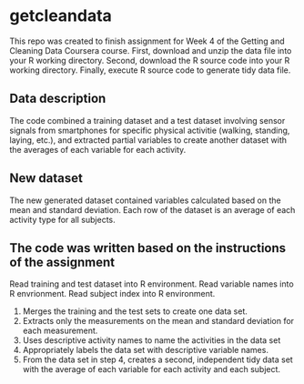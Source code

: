 # getcleandata

This repo was created to finish assignment for Week 4 of the Getting and Cleaning Data Coursera course.
First, download and unzip the data file into your R working directory.
Second, download the R source code into your R working directory.
Finally, execute R source code to generate tidy data file.

## Data description
The code combined a training dataset and a test dataset involving sensor signals from smartphones for specific physical activitie 
(walking, standing, laying, etc.), and extracted partial variables
to create another dataset with the averages of each variable for each activity.

## New dataset
The new generated dataset contained variables calculated based on the mean and standard deviation. Each row of the dataset is an average 
of each activity type for all subjects.

## The code was written based on the instructions of the assignment
Read training and test dataset into R environment. Read variable names into R envrionment. Read subject index into R environment.

1. Merges the training and the test sets to create one data set.
2. Extracts only the measurements on the mean and standard deviation for each measurement.
3. Uses descriptive activity names to name the activities in the data set
4. Appropriately labels the data set with descriptive variable names.
5. From the data set in step 4, creates a second, independent tidy data set with the average of each variable for each activity and each 
subject.
